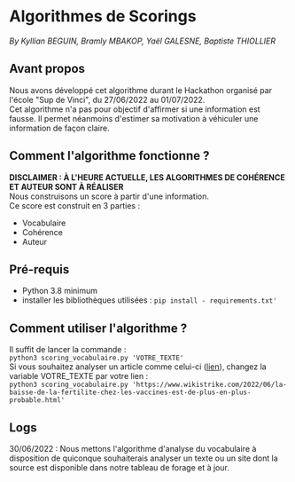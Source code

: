 # Algorithmes de Scorings
*By Kyllian BEGUIN, Bramly MBAKOP, Yaël GALESNE, Baptiste THIOLLIER*
## Avant propos  
Nous avons développé cet algorithme durant le Hackathon organisé par l'école "Sup de Vinci", du 27/06/2022 au 01/07/2022.  
Cet algorithme n'a pas pour objectif d'affirmer si une information est fausse. Il permet néanmoins d'estimer sa motivation à véhiculer une information de façon claire.  
## Comment l'algorithme fonctionne ?
**DISCLAIMER : À L'HEURE ACTUELLE, LES ALGORITHMES DE COHÉRENCE ET AUTEUR SONT À RÉALISER**  
Nous construisons un score à partir d'une information.  
Ce score est construit en 3 parties :
* Vocabulaire
* Cohérence
* Auteur
## Pré-requis
* Python 3.8 minimum
* installer les bibliothèques utilisées : `pip install - requirements.txt'`
## Comment utiliser l'algorithme ?
Il suffit de lancer la commande :  
`python3 scoring_vocabulaire.py 'VOTRE_TEXTE'`  
Si vous souhaitez analyser un article comme celui-ci ([lien](https://www.wikistrike.com/2022/06/la-baisse-de-la-fertilite-chez-les-vaccines-est-de-plus-en-plus-probable.html)), changez la variable VOTRE_TEXTE par votre lien :  
`python3 scoring_vocabulaire.py 'https://www.wikistrike.com/2022/06/la-baisse-de-la-fertilite-chez-les-vaccines-est-de-plus-en-plus-probable.html'`  
## Logs
30/06/2022 : Nous mettons l'algorithme d'analyse du vocabulaire à disposition de quiconque souhaiterais analyser un texte ou un site dont la source est disponible dans notre tableau de forage et à jour.

